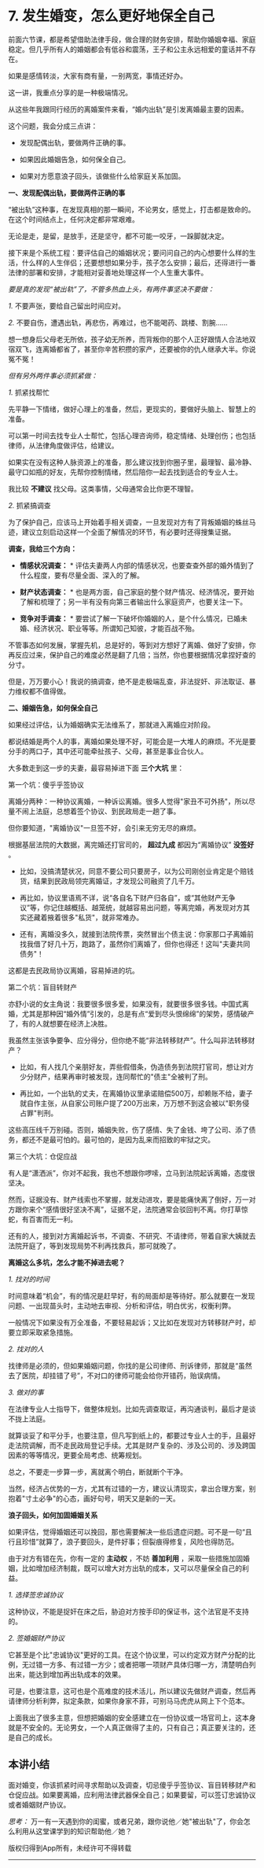 # 7. 发生婚变，怎么更好地保全自己

前面六节课，都是希望借助法律手段，做合理的财务安排，帮助你婚姻幸福、家庭稳定。但几乎所有人的婚姻都会有低谷和震荡，王子和公主永远相爱的童话并不存在。

如果是感情转淡，大家有商有量，一别两宽，事情还好办。

这一讲，我重点分享的是一种极端情况。

从这些年我跟同行经历的离婚案件来看，“婚内出轨”是引发离婚最主要的因素。

这个问题，我会分成三点讲：

* 发现配偶出轨，要做两件正确的事。

* 如果因此婚姻告急，如何保全自己。

* 如果对方愿意浪子回头，该做些什么给家庭关系加固。

 **一、发现配偶出轨，要做两件正确的事**

“被出轨”这种事，在发现真相的那一瞬间，不论男女，感觉上，打击都是致命的。在这个时间结点上，任何决定都非常艰难。

无论是走，是留，是放手，还是坚守，都不可能一咬牙，一跺脚就决定。

接下来是个系统工程：要评估自己的婚姻状况；要问问自己的内心想要什么样的生活，什么样的人生伴侣；还要想想如果分手，孩子怎么安排；最后，还得进行一番法律的部署和安排，才能相对妥善地处理这样一个人生重大事件。

 *要是真的发现“被出轨”了，不管多热血上头，有两件事坚决不要做：*

 *1.* 不要声张，要给自己留出时间应对。

 *2.* 不要自伤，遭遇出轨，再悲伤，再难过，也不能喝药、跳楼、割腕……

想一想身后父母老无所依，孩子幼无所养，而背叛你的那个人正好跟情人合法地双宿双飞，连离婚都省了，甚至你辛苦积攒的家产，还要被你的仇人继承大半。你说冤不冤！

 *但有另外两件事必须抓紧做：*

 *1.* 抓紧找帮忙

先平静一下情绪，做好心理上的准备，然后，更现实的，要做好头脑上、智慧上的准备。

可以第一时间去找专业人士帮忙，包括心理咨询师，稳定情绪、处理创伤；也包括律师，从法律角度做评估，给建议。

如果实在没有这种人脉资源上的准备，那么建议找到你圈子里，最理智、最冷静、最守口如瓶的好友，先帮你控制情绪，然后陪你一起去找到适合的专业人士。

我比较 **不建议** 找父母。这类事情，父母通常会比你更不理智。

 *2.* 抓紧搞调查

为了保护自己，应该马上开始着手相关调查，一旦发现对方有了背叛婚姻的蛛丝马迹，建议立刻启动这样一个全面了解情况的环节，有必要时还得搜集证据。

 **调查，我给三个方向：**

* **情感状况调查：** * 评估夫妻两人内部的情感状况，也要查查外部的婚外情到了什么程度，要有尽量全面、深入的了解。

* **财产状态调查：** * 也是两方面，自己家庭的整个财产情况、经济情况，要开始了解和梳理了；另一半有没有向第三者输出什么家庭资产，也要关注一下。

* **竞争对手调查：** * 要尝试了解一下破坏你婚姻的人，是个什么情况，已婚未婚、经济状况、职业等等。所谓知己知彼，才能百战不殆。

不管事态如何发展，掌握先机，总是好的，等到对方想好了离婚、做好了安排，你再反应过来，保护自己的难度必然是翻了几倍；当然，你也要根据情况拿捏好查的分寸。

但是，万万要小心！我说的搞调查，绝不是走极端乱查，非法捉奸、非法取证、暴力维权都不值得做。

 **二、婚姻告急，如何保全自己**

如果经过评估，认为婚姻确实无法维系了，那就进入离婚应对阶段。

都说结婚是两个人的事，离婚如果处理不好，可能会是一大堆人的麻烦。不光是要分手的两口子，其中还可能牵扯孩子、父母，甚至是事业合伙人。

大多数走到这一步的夫妻，最容易掉进下面 **三个大坑** 里：

第一个坑：傻乎乎签协议

离婚分两种：一种协议离婚，一种诉讼离婚。很多人觉得"家丑不可外扬"，所以尽量不闹上法庭，总想着签个协议、到民政局走一趟了事。

但你要知道，"离婚协议"一旦签不好，会引来无穷无尽的麻烦。

根据基层法院的大数据，离完婚还打官司的， **超过九成** 都因为“离婚协议” **没签好** 。

* 比如，没搞清楚状况，同意不要公司只要房子，以为公司刚创业肯定是个赔钱货，结果到民政局领完离婚证，才发现公司融资了几千万。

* 再比如，协议里语焉不详，说“各自名下财产归各自”，或“其他财产无争议”等，你记住越概括、越笼统，就越容易出问题，等离完婚，再发现对方其实还藏着掖着很多"私货"，就非常难办。

* 还有，离婚没多久，就接到法院传票，突然冒出个债主说：你家那口子离婚前找我借了好几十万，跑路了，虽然你们离婚了，但你也得还！这叫"夫妻共同债务"！

这都是去民政局协议离婚，容易掉进的坑。

第二个坑：盲目转财产

亦舒小说的女主角说：我要很多很多爱，如果没有，就要很多很多钱。中国式离婚，尤其是那种因“婚外情”引发的，总是有点“爱到尽头恨绵绵”的架势，感情破产了，有的人就想要在经济上决胜。

我虽然主张该争要争、应分得分，但你绝不能“非法转移财产”。什么叫非法转移财产？

* 比如，有人找几个亲朋好友，弄些假借条，伪造债务到法院打官司，想让对方少分财产，结果再审时被发现，连同帮忙的"债主"全被判了刑。

* 再比如，一个出轨的丈夫，在离婚协议里承诺赔偿500万，却赖账不给，妻子就自作主张，从自家公司账户提了200万出来，万万想不到这会被以"职务侵占罪"判刑。

这些高压线千万别碰。否则，婚姻失败，伤了感情、失了金钱、垮了公司、添了债务，都还不是最可怕的。最可怕的，是因为乱来而招致的牢狱之灾。

第三个大坑：仓促应战

有人是“潇洒派”，你对不起我，我也不想跟你啰嗦，立马到法院起诉离婚，态度很坚决。

然而，证据没有、财产线索也不掌握，就发动进攻，要是能痛快离了倒好，万一对方跟你来个“感情很好坚决不离”，证据不足，法院通常会驳回判不离。你打草惊蛇，有百害而无一利。

还有的人，接到对方离婚起诉书，不调查、不研究、不请律师，带着自家大姨就去法院开庭了，等到发现局势不利再找救兵，那可就晚了。

 **离婚这么多坑，怎么才能不掉进去呢？**

 *1. 找对的时间*

时间意味着“机会”，有的情况是赶早好，有的局面却是等待好。那么就要在一发现问题、一出现苗头时，主动地去审视、分析和评估，明白优劣，权衡利弊。

一般情况下如果没有万全准备，不要轻易起诉；又比如在发现对方转移财产时，却要立即采取紧急措施。

 *2. 找对的人*

找律师是必须的，但如果婚姻问题，你找的是公司律师、刑诉律师，那就是“虽然去了医院，却挂错了号”，不对口的律师可能会给你开错药，贻误病情。

 *3. 做对的事*

在法律专业人士指导下，做整体规划。比如先调查取证，再沟通谈判，最后才是谈不拢上法庭。

就算谈妥了和平分手，也要注意，但凡写到纸上的，都要过专业人士的手，且最好走法院调解，而不走民政局登记手续。尤其是财产复杂的、涉及公司的、涉及跨国因素的等等情况，更要全局考虑、统筹规划。

总之，不要走一步算一步，离就离个明白，断就断个干净。

当然，经济占优势的一方，尤其有过错的一方，建议认清现实，拿出合理方案，别抱着"寸土必争"的心态，画好句号，明天又是新的一天。

 **浪子回头，如何加固婚姻关系**

如果评估，觉得婚姻还可以挽回，那也需要解决一些后遗症问题。可不是一句“且行且珍惜”就算了，浪子要回头，是件好事；但裂痕得修复，风险也得防范。

由于对方有错在先，你有一定的 **主动权** ，不妨 **善加利用** ，采取一些措施加固婚姻，比如增加经济制裁，既可以增大对方出轨的成本，又可以尽量保全自己的利益。

 *1. 选择签忠诚协议*

这种协议，不能是捉奸在床之后，胁迫对方按手印的保证书，这个法官是不支持的。

 *2. 签婚姻财产协议*

它甚至是个比"忠诚协议"更好的工具。在这个协议里，可以约定双方财产分配的比例，无过错一方多、有过错一方少；或者把哪一项财产具体归哪一方，清楚明白列出来，能达到增加再出轨成本的效果。

可是，也要注意，这可也是个高难度的技术活儿，所以建议先做财产调查，然后再请律师分析利弊，拟定条款，如果你身家不菲，可别马马虎虎从网上下个范本。

上面我出了很多主意，但想把婚姻的安全感建立在一份协议或一场官司上，这本身就是不安全的。无论男女，一个人真正做得了主的，只有自己；真正要关注的，还是自己的成长。

## 本讲小结

面对婚变，你该抓紧时间寻求帮助以及调查，切忌傻乎乎签协议、盲目转移财产和仓促应战。如果要离婚，应利用法律武器保全自己；如果要留，可以签订忠诚协议或者婚姻财产协议。

 *思考：* 万一有一天遇到你的闺蜜，或者兄弟，跟你说他／她"被出轨"了，你会怎么利用从这堂课学到的知识帮助他／她？

版权归得到App所有，未经许可不得转载    

---
